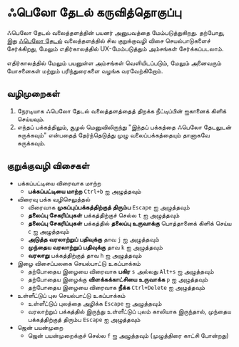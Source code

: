 # ஃபெலோ தேடல் கருவித்தொகுப்பு

ஃபெலோ தேடல் வலைத்தளத்தின் பயனர் அனுபவத்தை மேம்படுத்துகிறது. தற்போது, இது [ஃபெலோ தேடல்](https://felo.ai) வலைத்தளத்தில் சில குறுக்குவழி விசை செயல்பாடுகளைச் சேர்க்கிறது, மேலும் எதிர்காலத்தில் UX-மேம்படுத்தும் அம்சங்கள் சேர்க்கப்படலாம்.

எதிர்காலத்தில் மேலும் பயனுள்ள அம்சங்கள் வெளியிடப்படும், மேலும் அனைவரும் யோசனைகள் மற்றும் பரிந்துரைகளை வழங்க வரவேற்கிறோம்.

## வழிமுறைகள்

1. நேரடியாக ஃபெலோ தேடல் வலைத்தளத்தைத் திறக்க நீட்டிப்பின் ஐகானைக் கிளிக் செய்யவும்.
2. எந்தப் பக்கத்திலும், சூழல் மெனுவிலிருந்து "இந்தப் பக்கத்தை ஃபெலோ தேடலுடன் சுருக்கவும்" என்பதைத் தேர்ந்தெடுத்து முழு வலைப்பக்கத்தையும் தானாகவே சுருக்கவும்.

## குறுக்குவழி விசைகள்

- பக்கப்பட்டியை விரைவாக மாற்ற
  - **பக்கப்பட்டியை மாற்ற** `Ctrl+b` ஐ அழுத்தவும்
- விரைவு பக்க வழிசெலுத்தல்
  - விரைவாக **முகப்புப்பக்கத்திற்குத் திரும்ப** `Escape` ஐ அழுத்தவும்
  - **தலைப்பு சேகரிப்புகள்** பக்கத்திற்குச் செல்ல `t` ஐ அழுத்தவும்
  - **தலைப்பு சேகரிப்புகள்** பக்கத்தில் **தலைப்பு உருவாக்கு** பொத்தானைக் கிளிக் செய்ய `c` ஐ அழுத்தவும்
  - **அடுத்த வரலாற்றுப் பதிவுக்கு** தாவ `j` ஐ அழுத்தவும்
  - **முந்தைய வரலாற்றுப் பதிவுக்கு** தாவ `k` ஐ அழுத்தவும்
  - **வரலாறு** பக்கத்திற்குத் தாவ `h` ஐ அழுத்தவும்
- இழை விசைப்பலகை செயல்பாட்டு உகப்பாக்கம்
  - தற்போதைய இழையை விரைவாக **பகிர** `s` அல்லது `Alt+s` ஐ அழுத்தவும்
  - தற்போதைய இழைக்கு **விளக்கக்காட்சியை உருவாக்க** `p` ஐ அழுத்தவும்
  - தற்போதைய இழையை விரைவாக **நீக்க** `Ctrl+Delete` ஐ அழுத்தவும்
- உள்ளீட்டுப் புல செயல்பாட்டு உகப்பாக்கம்
  - உள்ளீட்டுப் புலத்தை அழிக்க `Escape` ஐ அழுத்தவும்
  - வரலாற்றுப் பக்கத்தில் இருந்து உள்ளீட்டுப் புலம் காலியாக இருந்தால், முந்தைய பக்கத்திற்குத் திரும்ப `Escape` ஐ அழுத்தவும்
- ஜென் பயன்முறை
  - ஜென் பயன்முறைக்குச் செல்ல `f` ஐ அழுத்தவும் (முழுத்திரை காட்சி போன்றது)